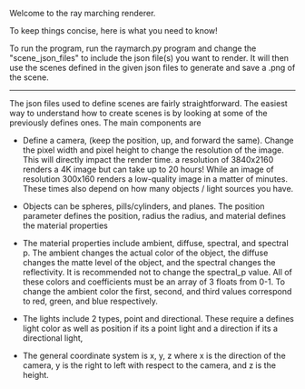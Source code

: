 Welcome to the ray marching renderer.

To keep things concise, here is what you need to know!

To run the program, run the raymarch.py program and change the "scene_json_files"
 to include the json file(s) you want to render. It will then use the scenes defined in the given json files to generate and save a .png of the scene.

***
The json files used to define scenes are fairly straightforward. The easiest way to understand how to create scenes is by looking at some of the previously defines ones. The main components are

* Define a camera, (keep the position, up, and forward the same). Change the pixel width and pixel height to change the resolution of the image. This will directly impact the render time. a resolution of 3840x2160 renders a 4K image but can take up to 20 hours! While an image of resolution 300x160 renders a low-quality image in a matter of minutes. These times also depend on how many objects / light sources you have.

* Objects can be spheres, pills/cylinders, and planes. The position parameter defines the position, radius the radius, and material defines the material properties

* The material properties include ambient, diffuse, spectral, and spectral p. The ambient changes the actual color of the object, the diffuse changes the matte level of the object, and the spectral changes the reflectivity. It is recommended not to change the spectral_p value. All of these colors and coefficients must be an array of 3 floats from 0-1. To change the ambient color the first, second, and third values correspond to red, green, and blue respectively. 

* The lights include 2 types, point and directional. These require a defines light color as well as position if its a point light and a direction if its a directional light,

* The general coordinate system is x, y, z where x is the direction of the camera, y is the right to left with respect to the camera, and z is the height.

